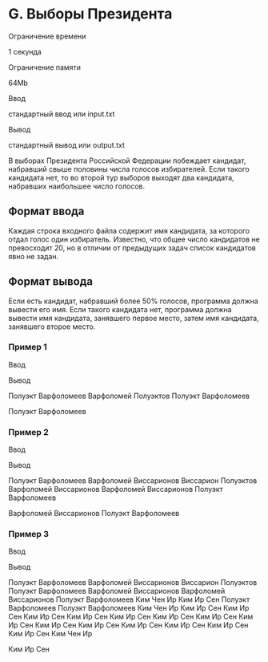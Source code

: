 G. Выборы Президента
====================

Ограничение времени

1 секунда

Ограничение памяти

64Mb

Ввод

стандартный ввод или input.txt

Вывод

стандартный вывод или output.txt

В выборах Президента Российской Федерации побеждает кандидат, набравший свыше половины числа голосов избирателей. Если такого кандидата нет, то во второй тур выборов выходят два кандидата, набравших наибольшее число голосов.

Формат ввода
------------

Каждая строка входного файла содержит имя кандидата, за которого отдал голос один избиратель. Известно, что общее число кандидатов не превосходит 20, но в отличии от предыдущих задач список кандидатов явно не задан.

Формат вывода
-------------

Если есть кандидат, набравший более 50% голосов, программа должна вывести его имя. Если такого кандидата нет, программа должна вывести имя кандидата, занявшего первое место, затем имя кандидата, занявшего второе место.

### Пример 1

Ввод

Вывод

Полуэкт Варфоломеев
Варфоломей Полуэктов
Полуэкт Варфоломеев

Полуэкт Варфоломеев

### Пример 2

Ввод

Вывод

Полуэкт Варфоломеев
Варфоломей Виссарионов
Виссарион Полуэктов
Варфоломей Виссарионов
Варфоломей Виссарионов
Полуэкт Варфоломеев

Варфоломей Виссарионов
Полуэкт Варфоломеев

### Пример 3

Ввод

Вывод

Полуэкт Варфоломеев
Варфоломей Виссарионов
Виссарион Полуэктов
Полуэкт Варфоломеев
Варфоломей Виссарионов
Варфоломей Виссарионов
Полуэкт Варфоломеев
Ким Чен Ир
Ким Ир Сен
Полуэкт Варфоломеев
Полуэкт Варфоломеев
Ким Чен Ир
Ким Ир Сен
Ким Ир Сен
Ким Ир Сен
Ким Ир Сен
Ким Ир Сен
Ким Ир Сен
Ким Ир Сен
Ким Ир Сен
Ким Ир Сен
Ким Ир Сен
Ким Ир Сен
Ким Ир Сен
Ким Ир Сен
Ким Ир Сен
Ким Чен Ир

Ким Ир Сен